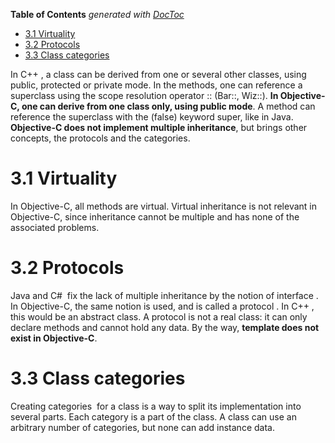 <!-- START doctoc generated TOC please keep comment here to allow auto update -->
<!-- DON'T EDIT THIS SECTION, INSTEAD RE-RUN doctoc TO UPDATE -->
**Table of Contents**  *generated with [DocToc](https://github.com/thlorenz/doctoc)*

- [3.1 Virtuality](#31-virtuality)
- [3.2 Protocols](#32-protocols)
- [3.3 Class categories](#33-class-categories)

<!-- END doctoc generated TOC please keep comment here to allow auto update -->

In C++ , a class can be derived from one or several other classes, using public, protected or private mode. In the methods, one can reference a superclass using the scope resolution operator :: (Bar::, Wiz::).
**In Objective-C, one can derive from one class only, using public mode**. A method can reference the superclass with the (false) keyword super, like in Java.  **Objective-C does not implement multiple inheritance**, but brings other concepts, the protocols and the categories.

# 3.1 Virtuality

In Objective-C, all methods are virtual. Virtual inheritance is not relevant in Objective-C, since inheritance cannot be multiple and has none of the associated problems.

# 3.2 Protocols

Java and C#  fix the lack of multiple inheritance by the notion of interface . In Objective-C, the same notion is used, and is called a protocol . In C++ , this would be an abstract class. A protocol is not a real class: it can only declare methods and cannot hold any data. By the way, **template does not exist in Objective-C**.

# 3.3 Class categories

Creating categories  for a class is a way to split its implementation into several parts. Each category is a part of the class. A class can use an arbitrary number of categories, but none can add instance data.